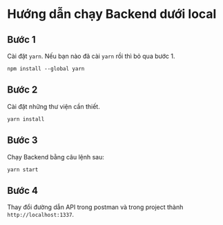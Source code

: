 # Hướng dẫn chạy Backend dưới local

## Bước 1

Cài đặt `yarn`. Nếu bạn nào đã cài `yarn` rồi thì bỏ qua bước 1. 

```
npm install --global yarn
```

## Bước 2

Cài đặt những thư viện cần thiết.

```
yarn install
```

## Bước 3

Chạy Backend bằng câu lệnh sau:

```
yarn start
```

## Bước 4

Thay đổi đường dẫn API trong postman và trong project thành `http://localhost:1337`.
